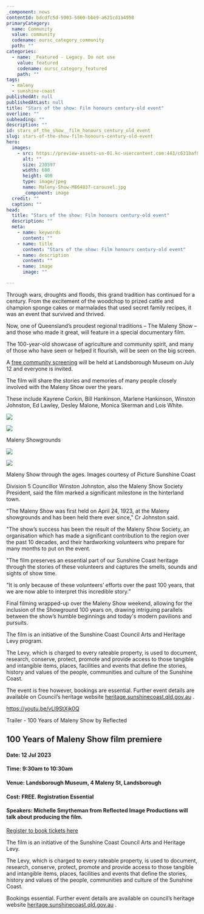 ```yaml
---
_component: news
contentId: bdcdfc5d-5903-5860-bbe9-a621cd1a4958
primaryCategory:
  name: Community
  value: community
  codename: oursc_category_community
  path: ""
categories:
  - name: _Featured - Legacy. Do not use
    value: featured
    codename: oursc_category_featured
    path: ""
tags:
  - maleny
  - sunshine-coast
publishedAt: null
publishedAtLast: null
title: "Stars of the show: Film honours century-old event"
overline: ""
subheading: ""
description: ""
id: stars_of_the_show__film_honours_century_old_event
slug: stars-of-the-show-film-honours-century-old-event
hero:
  images:
    - src: https://preview-assets-us-01.kc-usercontent.com:443/c631baf8-1b46-001f-580c-d0001b68b4a8/a023e365-a600-4b69-8b33-20af4f3710e4/Maleny-Show-M864837-carousel.jpg
      alt: ""
      size: 230597
      width: 600
      height: 400
      type: image/jpeg
      name: Maleny-Show-M864837-carousel.jpg
      _component: image
  credit: ""
  caption: ""
head:
  title: "Stars of the show: Film honours century-old event"
  description: ""
  meta:
    - name: keywords
      content: ""
    - name: title
      content: "Stars of the show: Film honours century-old event"
    - name: description
      content: ""
    - name: image
      image: ""

---
```

Through wars, droughts and floods, this grand tradition has continued for a century. From the excitement of the woodchop to prized cattle and champion sponge cakes or marmalades that used secret family recipes, it was an event that survived and thrived.

Now, one of Queensland’s proudest regional traditions – The Maleny Show – and those who made it great, will feature in a special documentary film.

The 100-year-old showcase of agriculture and community spirit, and many of those who have seen or helped it flourish, will be seen on the big screen.

A [free community screening](https://heritage.sunshinecoast.qld.gov.au/programs-and-events/100-years-of-maleny-show-film-premiere)
&#x20;will be held at Landsborough Museum on July 12 and everyone is invited.

The film will share the stories and memories of many people closely involved with the Maleny Show over the years.

These include Kayrene Corkin, Bill Hankinson, Marlene Hankinson, Winston Johnston, Ed Lawley, Desley Malone, Monica Skerman and Lois White.

![](https://preview-assets-us-01.kc-usercontent.com:443/c631baf8-1b46-001f-580c-d0001b68b4a8/d324fa22-24a5-4109-9c95-3146e1d97b4f/P87337-1024x635.jpg)

![](https://preview-assets-us-01.kc-usercontent.com:443/c631baf8-1b46-001f-580c-d0001b68b4a8/493a7554-273a-4b7b-965a-2d1863ab1e3c/Maleny-Show-M863476-carousel.jpg)

Maleny Showgrounds

![](https://preview-assets-us-01.kc-usercontent.com:443/c631baf8-1b46-001f-580c-d0001b68b4a8/7185777a-ef7c-42b1-8b1c-567fa716f549/Maleny-Show-M864755-hero.jpg)

![](https://preview-assets-us-01.kc-usercontent.com:443/c631baf8-1b46-001f-580c-d0001b68b4a8/a13eba04-416d-45a9-8bed-580ca62d3285/Maleny-Show-P88056-carousel.jpg)

Maleny Show through the ages. Images courtesy of Picture Sunshine Coast

Division 5 Councillor Winston Johnston, also the Maleny Show Society President, said the film marked a significant milestone in the hinterland town.

“The Maleny Show was first held on April 24, 1923, at the Maleny showgrounds and has been held there ever since," Cr Johnston said.

"The show’s success has been the result of the Maleny Show Society, an organisation which has made a significant contribution to the region over the past 10 decades, and their hardworking volunteers who prepare for many months to put on the event.

"The film preserves an essential part of our Sunshine Coast heritage through the stories of these volunteers and captures the smells, sounds and sights of show time.

"It is only because of these volunteers’ efforts over the past 100 years, that we are now able to interpret this incredible story.”

Final filming wrapped-up over the Maleny Show weekend, allowing for the inclusion of the Showground 100 years on, drawing intriguing parallels between the show’s humble beginnings and today's modern pavilions and pursuits.

The film is an initiative of the Sunshine Coast Council Arts and Heritage Levy program.

The Levy, which is charged to every rateable property, is used to document, research, conserve, protect, promote and provide access to those tangible and intangible items, places, facilities and events that define the stories, history and values of the people, communities and culture of the Sunshine Coast.

The event is free however, bookings are essential. Further event details are available on Council’s heritage website [heritage.sunshinecoast.qld.gov.au](http://wwwheritage.sunshinecoast.qld.gov.au/)
.

<https://youtu.be/vLl9StXjk0Q>


Trailer - 100 Years of Maleny Show by Reflected

## 100 Years of Maleny Show film premiere

#### Date: 12 Jul 2023

#### Time: 9:30am to 10:30am

#### Venue: Landsborough Museum, 4 Maleny St, Landsborough

#### Cost: FREE. Registration Essential

#### Speakers: Michelle Smytheman from Reflected Image Productions will talk about producing the film.

[Register to book tickets here](https://heritage.sunshinecoast.qld.gov.au/programs-and-events/100-years-of-maleny-show-film-premiere)


The film is an initiative of the Sunshine Coast Council Arts and Heritage Levy.

The Levy, which is charged to every rateable property, is used to document, research, conserve, protect, promote and provide access to those tangible and intangible items, places, facilities and events that define the stories, history and values of the people, communities and culture of the Sunshine Coast.

Bookings essential. Further event details are available on council’s heritage website [heritage.sunshinecoast.qld.gov.au](http://wwwheritage.sunshinecoast.qld.gov.au)
.
